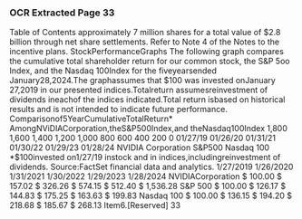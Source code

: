 ### OCR Extracted Page 33

Table of Contents
approximately 7 million shares for a total value of $2.8 billion through net share settlements. Refer to Note 4 of the Notes to the
incentive plans.
StockPerformanceGraphs
The following graph compares the cumulative total shareholder return for our common stock, the S&P 5oo Index, and the Nasdaq
100Index for the fiveyearsended January28,2024.The graphassumes that $100 was invested onJanuary 27,2019 in our
presented indices.Totalreturn assumesreinvestment of dividends ineachof the indices indicated.Total return isbased on historical
results and is not intended to indicate future performance.
Comparisonof5YearCumulativeTotalReturn*
AmongNViDlACorporation,theS&P500Index,and theNasdaq100Index
1,800
1,600
1,400
1,200
1,000
800
600
400
200
0
01/27/19
01/26/20
01/31/21
01/30/22
01/29/23
01/28/24
NVIDIA Corporation
S&P500
Nasdaq 100
*$100invested on1/27/19 instock and in indices,includingreinvestment of dividends.
Source:FactSet financial data and analytics.
1/27/2019
1/26/2020
1/31/2021
1/30/2022
1/29/2023
1/28/2024
NVIDIACorporation
$
100.00
$
157.02
$
326.26
$
574.15
$
512.40
$
1,536.28
S&P 500
$
100.00
$
126.17
$
144.83
$
175.25
$
163.63
$
199.83
Nasdaq 100
$
100.00
$
136.15
$
194.20
$
218.68
$
185.67
$
268.13
Item6.[Reserved]
33